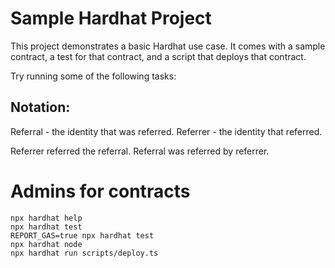 # Sample Hardhat Project

This project demonstrates a basic Hardhat use case. It comes with a sample contract, a test for that contract, and a script that deploys that contract.

Try running some of the following tasks:


## Notation:

Referral - the identity that was referred.
Referrer - the identity that referred. 

Referrer referred the referral.
Referral was referred by referrer. 

# Admins for contracts

```shell
npx hardhat help
npx hardhat test
REPORT_GAS=true npx hardhat test
npx hardhat node
npx hardhat run scripts/deploy.ts
```
